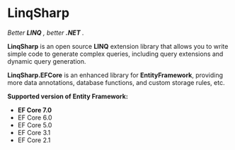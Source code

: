 # LinqSharp

*Better **LINQ** , better **.NET** .*

**LinqSharp** is an open source **LINQ** extension library that allows you to write simple code to generate complex queries, including query extensions and dynamic query generation.

**LinqSharp.EFCore** is an enhanced library for **EntityFramework**, providing more data annotations, database functions, and custom storage rules, etc.

**Supported version of Entity Framework:**

- **EF Core 7.0**
- EF Core 6.0
- EF Core 5.0
- EF Core 3.1
- EF Core 2.1
